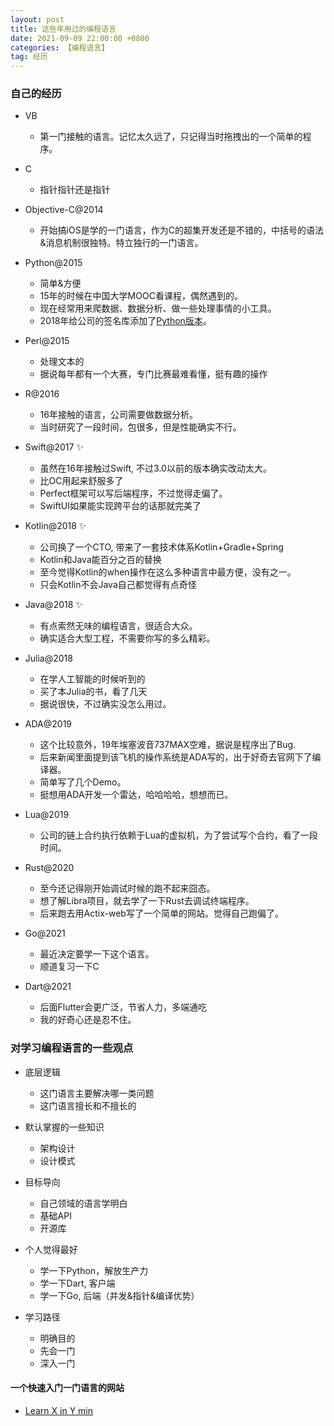 ```yaml
---
layout: post
title: 这些年用过的编程语言
date: 2021-09-09 22:00:00 +0800
categories: 【编程语言】
tag: 经历
---
```


### 自己的经历

- VB
	- 第一门接触的语言。记忆太久远了，只记得当时拖拽出的一个简单的程序。

- C
	- 指针指针还是指针

- Objective-C@2014
	- 开始搞iOS是学的一门语言，作为C的超集开发还是不错的，中括号的语法&消息机制很独特。特立独行的一门语言。

- Python@2015
	- 简单&方便
	- 15年的时候在中国大学MOOC看课程，偶然遇到的。
	- 现在经常用来爬数据、数据分析、做一些处理事情的小工具。
	- 2018年给公司的签名库添加了[Python版本](https://pypi.org/project/wicc/)。

- Perl@2015
	- 处理文本的
	- 据说每年都有一个大赛，专门比赛最难看懂，挺有趣的操作

- R@2016
	- 16年接触的语言，公司需要做数据分析。
	- 当时研究了一段时间，包很多，但是性能确实不行。

- Swift@2017 ✨
	- 虽然在16年接触过Swift, 不过3.0以前的版本确实改动太大。
	- 比OC用起来舒服多了
	- Perfect框架可以写后端程序，不过觉得走偏了。
	- SwiftUI如果能实现跨平台的话那就完美了

- Kotlin@2018 ✨
	- 公司换了一个CTO, 带来了一套技术体系Kotlin+Gradle+Spring
	- Kotlin和Java能百分之百的替换
	- 至今觉得Kotlin的when操作在这么多种语言中最方便，没有之一。
	- 只会Kotlin不会Java自己都觉得有点奇怪

- Java@2018 ✨
	- 有点索然无味的编程语言，很适合大众。
	- 确实适合大型工程，不需要你写的多么精彩。

- Julia@2018
	- 在学人工智能的时候听到的
	- 买了本Julia的书，看了几天
	- 据说很快，不过确实没怎么用过。

- ADA@2019
	- 这个比较意外，19年埃塞波音737MAX空难，据说是程序出了Bug.
	- 后来新闻里面提到该飞机的操作系统是ADA写的，出于好奇去官网下了编译器。
	- 简单写了几个Demo。
	- 挺想用ADA开发一个雷达，哈哈哈哈，想想而已。

- Lua@2019
	- 公司的链上合约执行依赖于Lua的虚拟机，为了尝试写个合约，看了一段时间。

- Rust@2020
	- 至今还记得刚开始调试时候的跑不起来囧态。
	- 想了解Libra项目，就去学了一下Rust去调试终端程序。
	- 后来跑去用Actix-web写了一个简单的网站。觉得自己跑偏了。

- Go@2021
	- 最近决定要学一下这个语言。
	- 顺道复习一下C 

- Dart@2021
	- 后面Flutter会更广泛，节省人力，多端通吃
	- 我的好奇心还是忍不住。 


### 对学习编程语言的一些观点

- 底层逻辑
	- 这门语言主要解决哪一类问题
	- 这门语言擅长和不擅长的

- 默认掌握的一些知识
	- 架构设计
	- 设计模式

- 目标导向
	- 自己领域的语言学明白
	- 基础API
	- 开源库

- 个人觉得最好
	- 学一下Python，解放生产力
	- 学一下Dart, 客户端
	- 学一下Go, 后端（并发&指针&编译优势）

- 学习路径
	- 明确目的
	- 先会一门
	- 深入一门

#### 一个快速入门一门语言的网站

- [Learn X in Y min](https://learnxinyminutes.com/)






